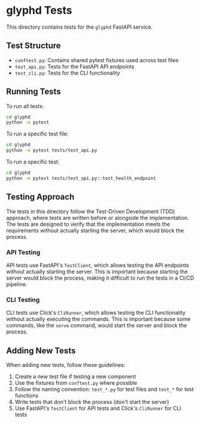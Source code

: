 # glyphd Tests

This directory contains tests for the `glyphd` FastAPI service.

## Test Structure

- `conftest.py`: Contains shared pytest fixtures used across test files
- `test_api.py`: Tests for the FastAPI API endpoints
- `test_cli.py`: Tests for the CLI functionality

## Running Tests

To run all tests:

```bash
cd glyphd
python -m pytest
```

To run a specific test file:

```bash
cd glyphd
python -m pytest tests/test_api.py
```

To run a specific test:

```bash
cd glyphd
python -m pytest tests/test_api.py::test_health_endpoint
```

## Testing Approach

The tests in this directory follow the Test-Driven Development (TDD) approach, where tests are written before or alongside the implementation. The tests are designed to verify that the implementation meets the requirements without actually starting the server, which would block the process.

### API Testing

API tests use FastAPI's `TestClient`, which allows testing the API endpoints without actually starting the server. This is important because starting the server would block the process, making it difficult to run the tests in a CI/CD pipeline.

### CLI Testing

CLI tests use Click's `CliRunner`, which allows testing the CLI functionality without actually executing the commands. This is important because some commands, like the `serve` command, would start the server and block the process.

## Adding New Tests

When adding new tests, follow these guidelines:

1. Create a new test file if testing a new component
2. Use the fixtures from `conftest.py` where possible
3. Follow the naming convention: `test_*.py` for test files and `test_*` for test functions
4. Write tests that don't block the process (don't start the server)
5. Use FastAPI's `TestClient` for API tests and Click's `CliRunner` for CLI tests